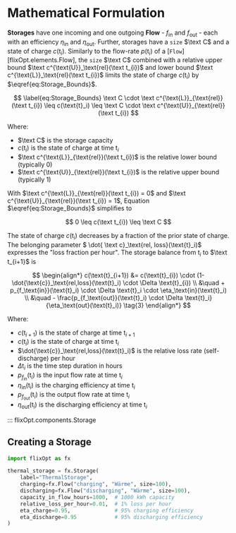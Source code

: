 # Mathematical Formulation

**Storages** have one incoming and one outgoing **Flow** - $f_\text{in}$ and $f_\text{out}$ -
each with an efficiency $\eta_\text{in}$ and $\eta_\text{out}$.
Further, storages have a `size` $\text C$ and a state of charge $c(\text{t}_i)$.
Similarly to the flow-rate $p(\text{t}_i)$ of a [`Flow`][flixOpt.elements.Flow],
the `size` $\text C$ combined with a relative upper bound
$\text c^{\text{U}}_\text{rel}(\text t_{i})$ and lower bound $\text c^{\text{L}}_\text{rel}(\text t_{i})$
limits the state of charge $c(\text{t}_i)$ by $\eqref{eq:Storage_Bounds}$.

$$ \label{eq:Storage_Bounds}
    \text C \cdot \text c^{\text{L}}_{\text{rel}}(\text t_{i})
    \leq c(\text{t}_i) \leq
    \text C \cdot \text c^{\text{U}}_{\text{rel}}(\text t_{i})
$$

Where:

- $\text C$ is the storage capacity
- $c(\text{t}_i)$ is the state of charge at time $\text{t}_i$
- $\text c^{\text{L}}_{\text{rel}}(\text t_{i})$ is the relative lower bound (typically 0)
- $\text c^{\text{U}}_{\text{rel}}(\text t_{i})$ is the relative upper bound (typically 1)

With $\text c^{\text{L}}_{\text{rel}}(\text t_{i}) = 0$ and $\text c^{\text{U}}_{\text{rel}}(\text t_{i}) = 1$,
Equation $\eqref{eq:Storage_Bounds}$ simplifies to

$$ 0 \leq c(\text t_{i}) \leq \text C $$

The state of charge $c(\text{t}_i)$ decreases by a fraction of the prior state of charge. The belonging parameter
$ \dot{ \text c}_\text{rel, loss}(\text{t}_i)$ expresses the "loss fraction per hour". The storage balance from  $\text{t}_i$ to $\text t_{i+1}$ is

$$
\begin{align*}
    c(\text{t}_{i+1}) &= c(\text{t}_{i}) \cdot (1-\dot{\text{c}}_\text{rel,loss}(\text{t}_i) \cdot \Delta \text{t}_{i}) \\
    &\quad + p_{f_\text{in}}(\text{t}_i) \cdot \Delta \text{t}_i \cdot \eta_\text{in}(\text{t}_i) \\
    &\quad - \frac{p_{f_\text{out}}(\text{t}_i) \cdot \Delta \text{t}_i}{\eta_\text{out}(\text{t}_i)}
    \tag{3}
\end{align*}
$$

Where:

- $c(\text{t}_{i+1})$ is the state of charge at time $\text{t}_{i+1}$
- $c(\text{t}_{i})$ is the state of charge at time $\text{t}_{i}$
- $\dot{\text{c}}_\text{rel,loss}(\text{t}_i)$ is the relative loss rate (self-discharge) per hour
- $\Delta \text{t}_{i}$ is the time step duration in hours
- $p_{f_\text{in}}(\text{t}_i)$ is the input flow rate at time $\text{t}_i$
- $\eta_\text{in}(\text{t}_i)$ is the charging efficiency at time $\text{t}_i$
- $p_{f_\text{out}}(\text{t}_i)$ is the output flow rate at time $\text{t}_i$
- $\eta_\text{out}(\text{t}_i)$ is the discharging efficiency at time $\text{t}_i$

::: flixOpt.components.Storage


## Creating a Storage

```python
import flixOpt as fx

thermal_storage = fx.Storage(
    label="ThermalStorage",
    charging=fx.Flow("charging", "Wärme", size=100),
    discharging=fx.Flow("discharging", "Wärme", size=100),
    capacity_in_flow_hours=1000,  # 1000 kWh capacity
    relative_loss_per_hour=0.01,  # 1% loss per hour
    eta_charge=0.95,              # 95% charging efficiency
    eta_discharge=0.95            # 95% discharging efficiency
)
```
